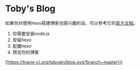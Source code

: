 # Toby's Blog

如果你对使用hexo搭建博客也感兴趣的话，可以参考它的[官方文档](https://hexo.io/)。

1. 你需要安装node.js
2. 安装hexo
3. 配置hexo
4. 预览你的博客

![https://travis-ci.org/tobyqin/blog.svg?branch=master]()